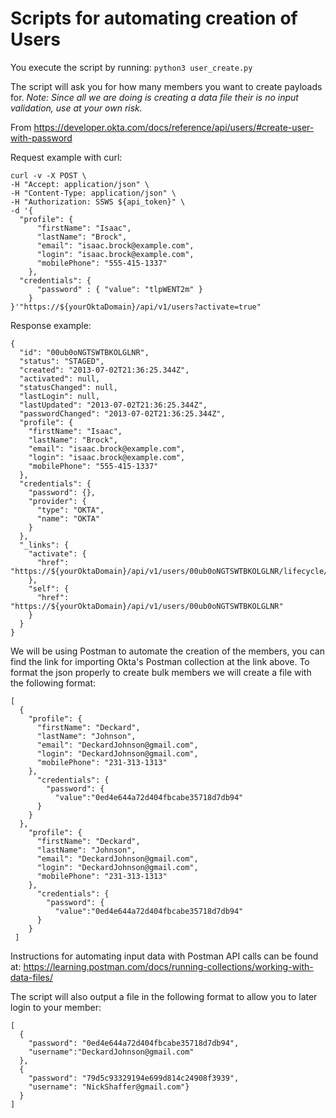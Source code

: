 # Scripts for automating creation of Users

You execute the script by running:
`python3 user_create.py`

The script will ask you for how many members you want to create payloads for.
_Note: Since all we are doing is creating a data file their is no input
validation, use at your own risk._

From https://developer.okta.com/docs/reference/api/users/#create-user-with-password

Request example with curl:
```
curl -v -X POST \
-H "Accept: application/json" \
-H "Content-Type: application/json" \
-H "Authorization: SSWS ${api_token}" \
-d '{
  "profile": {
      "firstName": "Isaac",
      "lastName": "Brock",
      "email": "isaac.brock@example.com",
      "login": "isaac.brock@example.com",
      "mobilePhone": "555-415-1337"
    },
  "credentials": {
      "password" : { "value": "tlpWENT2m" }
    }
}'"https://${yourOktaDomain}/api/v1/users?activate=true"
```

Response example:
```
{
  "id": "00ub0oNGTSWTBKOLGLNR",
  "status": "STAGED",
  "created": "2013-07-02T21:36:25.344Z",
  "activated": null,
  "statusChanged": null,
  "lastLogin": null,
  "lastUpdated": "2013-07-02T21:36:25.344Z",
  "passwordChanged": "2013-07-02T21:36:25.344Z",
  "profile": {
    "firstName": "Isaac",
    "lastName": "Brock",
    "email": "isaac.brock@example.com",
    "login": "isaac.brock@example.com",
    "mobilePhone": "555-415-1337"
  },
  "credentials": {
    "password": {},
    "provider": {
      "type": "OKTA",
      "name": "OKTA"
    }
  },
  "_links": {
    "activate": {
      "href": "https://${yourOktaDomain}/api/v1/users/00ub0oNGTSWTBKOLGLNR/lifecycle/activate"
    },
    "self": {
      "href": "https://${yourOktaDomain}/api/v1/users/00ub0oNGTSWTBKOLGLNR"
    }
  }
}
```

We will be using Postman to automate the creation of the members, you can find
the link for importing Okta's Postman collection at the link above. To format
the json properly to create bulk members we will create a file with the
following format:

```
[
  {
    "profile": {
      "firstName": "Deckard", 
      "lastName": "Johnson", 
      "email": "DeckardJohnson@gmail.com", 
      "login": "DeckardJohnson@gmail.com", 
      "mobilePhone": "231-313-1313"
    }, 
      "credentials": {
        "password": {
          "value":"0ed4e644a72d404fbcabe35718d7db94"
      }
    }
  },
    "profile": {
      "firstName": "Deckard", 
      "lastName": "Johnson", 
      "email": "DeckardJohnson@gmail.com", 
      "login": "DeckardJohnson@gmail.com", 
      "mobilePhone": "231-313-1313"
    }, 
      "credentials": {
        "password": {
          "value":"0ed4e644a72d404fbcabe35718d7db94"
      }
    }
 ]
```

Instructions for automating input data with Postman API calls can be found at:
https://learning.postman.com/docs/running-collections/working-with-data-files/

The script will also output a file in the following format to allow you to
later login to your member:
```
[
  {
    "password": "0ed4e644a72d404fbcabe35718d7db94",
    "username":"DeckardJohnson@gmail.com"
  },
  {
    "password": "79d5c93329194e699d814c24908f3939",
    "username": "NickShaffer@gmail.com"}
  }
]
```
